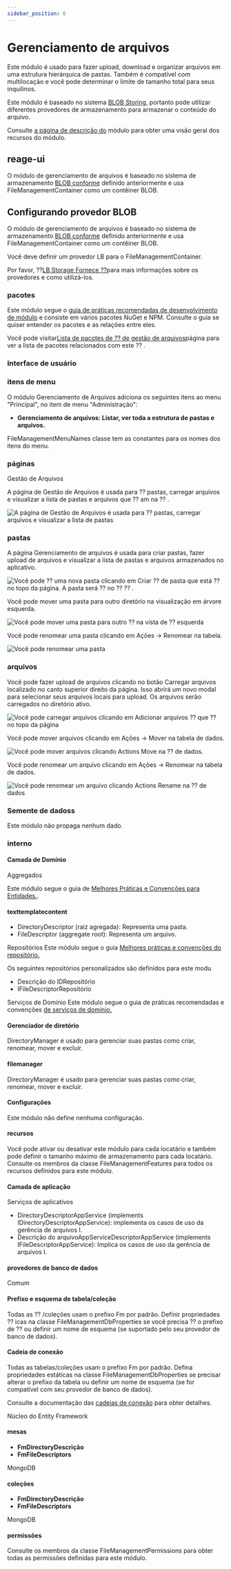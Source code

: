 ```yaml
---
sidebar_position: 6
---
```


# Gerenciamento de arquivos

Este módulo é usado para fazer upload, download e organizar arquivos em uma estrutura hierárquica de pastas. Também é compatível com multilocação e você pode determinar o limite de tamanho total para seus inquilinos.

Este módulo é baseado no sistema [BLOB Storing](https://docs.abp.io/en/abp/latest/Blob-Storing ""), portanto pode utilizar diferentes provedores de armazenamento para armazenar o conteúdo do arquivo.

Consulte [a página de descrição do](https://commercial.abp.io/modules/Volo.FileManagement "") módulo para obter uma visão geral dos recursos do módulo.

## reage-ui
O módulo de gerenciamento de arquivos é baseado no sistema de armazenamento [BLOB conforme](https://docs.abp.io/en/abp/latest/Blob-Storing "") definido anteriormente e usa FileManagementContainer como um contêiner BLOB.
## Configurando provedor BLOB
O módulo de gerenciamento de arquivos é baseado no sistema de armazenamento [BLOB conforme](https://docs.abp.io/en/abp/latest/Blob-Storing "") definido anteriormente e usa FileManagementContainer como um contêiner BLOB.

Você deve definir um provedor LB para o FileManagementContainer.


Por favor, ⁇[LB Storage Fornece ⁇](https://docs.abp.io/en/abp/latest/Blob-Storing#blob-storage-providers "")para mais informações sobre os provedores e como utilizá-los.
### pacotes

Este módulo segue o [guia de práticas recomendadas de desenvolvimento de módulo](https://docs.abp.io/en/abp/latest/Best-Practices/Index "") e consiste em vários pacotes NuGet e NPM. Consulte o guia se quiser entender os pacotes e as relações entre eles.

Você pode visitar[Lista de pacotes de ⁇  de gestão de arquivos](https://abp.io/packages?moduleName=Volo.FileManagement "")página para ver a lista de pacotes relacionados com este ⁇ .
### Interface de usuário
### itens de menu
O módulo Gerenciamento de Arquivos adiciona os seguintes itens ao menu "Principal", no item de menu "Administração":

- **Gerenciamento de arquivos: Listar, ver toda a estrutura de pastas e arquivos.**

FileManagementMenuNames classe tem as constantes para os nomes dos itens do menu.
### páginas
Gestão de Arquivos

A página de Gestão de Arquivos é usada para ⁇  pastas, carregar arquivos e visualizar a lista de pastas e arquivos que ⁇ am na ⁇ .

![A página de Gestão de Arquivos é usada para ⁇  pastas, carregar arquivos e visualizar a lista de pastas](.https://raaghustorageaccount.blob.core.windows.net/raaghu-docs/file-management.png)
### pastas
A página Gerenciamento de arquivos é usada para criar pastas, fazer upload de arquivos e visualizar a lista de pastas e arquivos armazenados no aplicativo.

![Você pode ⁇  uma nova pasta clicando em Criar ⁇  de pasta que está ⁇  no topo da página. A pasta será ⁇  no ⁇  ⁇ .](https://raaghustorageaccount.blob.core.windows.net/raaghu-docs/file-management-new.png)

Você pode mover uma pasta para outro diretório na visualização em árvore esquerda.

![Você pode mover uma pasta para outro ⁇  na vista de ⁇  esquerda](https://raaghustorageaccount.blob.core.windows.net/raaghu-docs/file-management-move.png)

Você pode renomear uma pasta clicando em Ações -> Renomear na tabela.

![Você pode renomear uma pasta](https://raaghustorageaccount.blob.core.windows.net/raaghu-docs/file-management-rename.png)
### arquivos
Você pode fazer upload de arquivos clicando no botão Carregar arquivos localizado no canto superior direito da página. Isso abrirá um novo modal para selecionar seus arquivos locais para upload. Os arquivos serão carregados no diretório ativo.

![Você pode carregar arquivos clicando em Adicionar arquivos ⁇  que ⁇  no topo da página](https://raaghustorageaccount.blob.core.windows.net/raaghu-docs/file-management-upload.png)

Você pode mover arquivos clicando em Ações -> Mover na tabela de dados.

![Você pode mover arquivos clicando Actions Move na ⁇  de dados.](https://raaghustorageaccount.blob.core.windows.net/raaghu-docs/file-management-move.png)

Você pode renomear um arquivo clicando em Ações -> Renomear na tabela de dados.

![Você pode renomear um arquivo clicando Actions Rename na ⁇  de dados](https://raaghustorageaccount.blob.core.windows.net/raaghu-docs/file-management-rename-edit.png)
### Semente de dadoss
Este módulo não propaga nenhum dado.
### interno
#### Camada de Domínio
Aggregados

Este módulo segue o guia de [Melhores Práticas e Convenções para Entidades.](https://docs.abp.io/en/abp/latest/Best-Practices/Entities "").
#### texttemplatecontent

- DirectoryDescriptor (raiz agregada): Representa uma pasta.
- FileDescriptor (aggregate root): Representa um arquivo.

Repositórios
Este módulo segue o guia [Melhores práticas e convenções do repositório.](https://docs.abp.io/en/abp/latest/Best-Practices/Repositories "")

Os seguintes repositórios personalizados são definidos para este modu


- Descrição do IDRepositório
- IFileDescriptorRepositório

Serviços de Domínio
Este módulo segue o guia de práticas recomendadas e convenções [de serviços de domínio.](https://docs.abp.io/en/abp/latest/Best-Practices/Domain-Services "")      
#### Gerenciador de diretório
DirectoryManager é usado para gerenciar suas pastas como criar, renomear, mover e excluir.
#### filemanager
DirectoryManager é usado para gerenciar suas pastas como criar, renomear, mover e excluir.
#### Configurações
Este módulo não define nenhuma configuração.
#### recursos
Você pode ativar ou desativar este módulo para cada locatário e também pode definir o tamanho máximo de armazenamento para cada locatário. Consulte os membros da classe FileManagementFeatures para todos os recursos definidos para este módulo.
#### Camada de aplicação
Serviços de aplicativos

- DirectoryDescriptorAppService (implements IDirectoryDescriptorAppService): implementa os casos de uso da gerência de arquivos I.
- Descrição do arquivoAppServiceDescriptorAppService (implements IFileDescriptorAppService): Implica os casos de uso da gerência de arquivos I.

#### provedores de banco de dados
Comum
#### Prefixo e esquema de tabela/coleção
Todas as ⁇ /coleções usam o prefixo Fm por padrão. Definir propriedades ⁇ icas na classe FileManagementDbProperties se você precisa ⁇  o prefixo de ⁇  ou definir um nome de esquema (se suportado pelo seu provedor de banco de dados).
#### Cadeia de conexão
Todas as tabelas/coleções usam o prefixo Fm por padrão. Defina propriedades estáticas na classe FileManagementDbProperties se precisar alterar o prefixo da tabela ou definir um nome de esquema (se for compatível com seu provedor de banco de dados).

Consulte a documentação das [cadeias de conexão](https://docs.abp.io/en/abp/latest/Connection-Strings "") para obter detalhes.

Núcleo do Entity Framework
#### mesas

- **FmDirectoryDescrição**
- **FmFileDescriptors**

MongoDB
#### coleções

- **FmDirectoryDescrição**
- **FmFileDescriptors**

MongoDB
#### permissões
Consulte os membros da classe FileManagementPermissions para obter todas as permissões definidas para este módulo.
